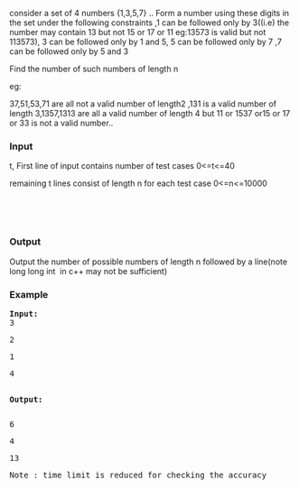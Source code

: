 <p>consider a set of 4 numbers {1,3,5,7} .. Form a number using these digits in the set under the following constraints ,1 can be followed only by 3((i.e) the number may contain 13 but not 15 or 17 or 11 eg:13573 is valid but not 113573), 3 can be followed only by 1 and 5, 5 can be followed only by 7 ,7 can be followed only by 5 and 3</p>
<p>Find the number of such numbers of length n</p>
<p>eg:</p>
<p>37,51,53,71 are all not a valid number of length2 ,131 is a valid number of length 3,1357,1313 are all a valid number of length 4 but 11 or 1537 or15 or 17 or 33 is not a valid number..</p>
<h3>Input</h3>
<p>t, First line of input contains number of test cases 0&lt;=t&lt;=40</p>
<p>remaining t lines consist of length n for each test case 0&lt;=n&lt;=10000</p>
<p>&nbsp;</p>
<p>&nbsp;</p>
<h3>Output</h3>
<p>Output the number of possible numbers of length n followed by a line(note long long int &nbsp;in c++ may not be sufficient)</p>
<h3>Example</h3>
<pre><strong>Input:</strong>
3</pre>
<pre>2</pre>
<pre>1</pre>
<pre>4

<strong>Output:</strong></pre>
<pre>6</pre>
<pre>4</pre>
<pre>13</pre>
<pre>Note : time limit is reduced for checking the accuracy</pre>